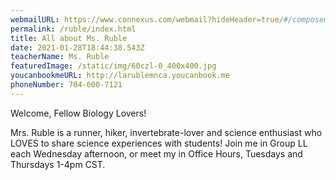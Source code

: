 ```yaml
---
webmailURL: https://www.connexus.com/webmail?hideHeader=true/#/composemessage?idRecipient=3453988
permalink: /ruble/index.html
title: All about Ms. Ruble
date: 2021-01-28T18:44:38.543Z
teacherName: Ms. Ruble
featuredImage: /static/img/60czl-0_400x400.jpg
youcanbookmeURL: http://larublemnca.youcanbook.me
phoneNumber: 704-600-7121
---
```

Welcome, Fellow Biology Lovers!

Mrs. Ruble is a runner, hiker, invertebrate-lover and science enthusiast who LOVES to share science experiences with students! Join me in Group LL each Wednesday afternoon, or meet my in Office Hours, Tuesdays and Thursdays 1-4pm CST.